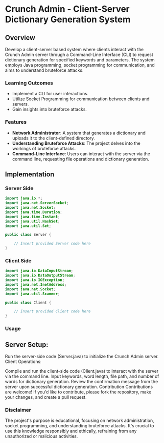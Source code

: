 # Crunch Admin - Client-Server Dictionary Generation System

## Overview

Develop a client-server based system where clients interact with the Crunch Admin server through a Command-Line Interface (CLI) to request dictionary generation for specified keywords and parameters. The system employs Java programming, socket programming for communication, and aims to understand bruteforce attacks.

### Learning Outcomes

- Implement a CLI for user interactions.
- Utilize Socket Programming for communication between clients and servers.
- Gain insights into bruteforce attacks.

### Features

- **Network Administrator**: A system that generates a dictionary and uploads it to the client-defined directory.
- **Understanding Bruteforce Attacks**: The project delves into the workings of bruteforce attacks.
- **Command-Line Interface**: Users can interact with the server via the command line, requesting file operations and dictionary generation.

## Implementation

### Server Side

```java
import java.io.*;
import java.net.ServerSocket;
import java.net.Socket;
import java.time.Duration;
import java.time.Instant;
import java.util.HashSet;
import java.util.Set;

public class Server {

    // Insert provided Server code here
}

```
### Client Side

```java
import java.io.DataInputStream;
import java.io.DataOutputStream;
import java.io.IOException;
import java.net.InetAddress;
import java.net.Socket;
import java.util.Scanner;

public class Client {

    // Insert provided Client code here
}
```
### Usage
## Server Setup:

Run the server-side code (Server.java) to initialize the Crunch Admin server.
Client Operations:

Compile and run the client-side code (Client.java) to interact with the server via the command line.
Input keywords, word length, file path, and number of words for dictionary generation.
Review the confirmation message from the server upon successful dictionary generation.
Contribution
Contributions are welcome! If you'd like to contribute, please fork the repository, make your changes, and create a pull request.

### Disclaimer
The project's purpose is educational, focusing on network administration, socket programming, and understanding bruteforce attacks. It's crucial to use this knowledge responsibly and ethically, refraining from any unauthorized or malicious activities.



